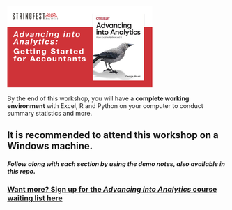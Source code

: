 <img src="images/event-cover.png" width="66%">

By the end of this workshop, you will have a **complete working environment** with Excel, R and Python on your computer to conduct summary statistics and more. 

## It is recommended to attend this workshop on a Windows machine.

##### Follow along with each section by using the demo notes, also available in this repo. 


### [Want more? Sign up for the _Advancing into Analytics_ course waiting list here](http://stringfestanalytics.com/aina-waiting/)
